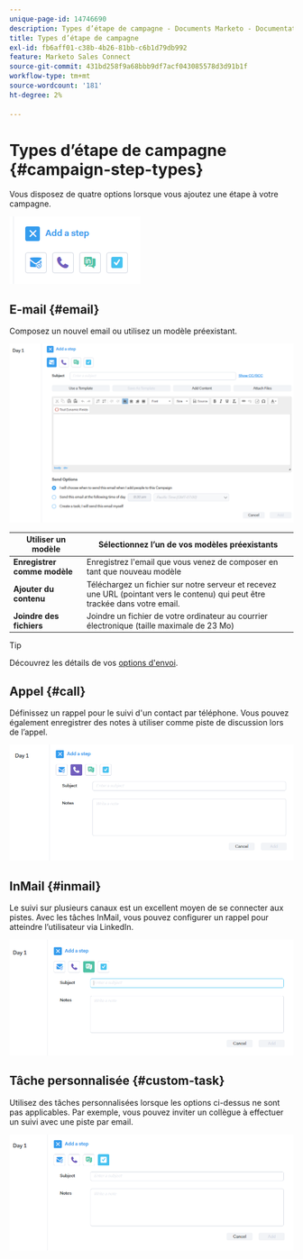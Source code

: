 ```yaml
---
unique-page-id: 14746690
description: Types d’étape de campagne - Documents Marketo - Documentation du produit
title: Types d’étape de campagne
exl-id: fb6aff01-c38b-4b26-81bb-c6b1d79db992
feature: Marketo Sales Connect
source-git-commit: 431bd258f9a68bbb9df7acf043085578d3d91b1f
workflow-type: tm+mt
source-wordcount: '181'
ht-degree: 2%

---
```


# Types d’étape de campagne {#campaign-step-types}

Vous disposez de quatre options lorsque vous ajoutez une étape à votre campagne.

![](assets/one-4.png)

## E-mail {#email}

Composez un nouvel email ou utilisez un modèle préexistant.

![](assets/email.png)

| **Utiliser un modèle** | Sélectionnez l’un de vos modèles préexistants |
|---|---|
| **Enregistrer comme modèle** | Enregistrez l&#39;email que vous venez de composer en tant que nouveau modèle |
| **Ajouter du contenu** | Téléchargez un fichier sur notre serveur et recevez une URL (pointant vers le contenu) qui peut être trackée dans votre email. |
| **Joindre des fichiers** | Joindre un fichier de votre ordinateur au courrier électronique (taille maximale de 23 Mo) |

>[!TIP]
>
>Découvrez les détails de vos [options d&#39;envoi](/help/marketo/product-docs/marketo-sales-connect/campaigns/understanding-send-options.md).

## Appel {#call}

Définissez un rappel pour le suivi d&#39;un contact par téléphone. Vous pouvez également enregistrer des notes à utiliser comme piste de discussion lors de l’appel.

![](assets/pic.png)

## InMail {#inmail}

Le suivi sur plusieurs canaux est un excellent moyen de se connecter aux pistes. Avec les tâches InMail, vous pouvez configurer un rappel pour atteindre l’utilisateur via LinkedIn.

![](assets/inmail.png)

## Tâche personnalisée {#custom-task}

Utilisez des tâches personnalisées lorsque les options ci-dessus ne sont pas applicables. Par exemple, vous pouvez inviter un collègue à effectuer un suivi avec une piste par email.

![](assets/custom.png)
